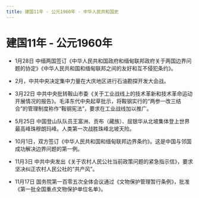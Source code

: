 ```yaml
---
title: 建国11年 - 公元1960年 - 中华人民共和国史
---
```


# 建国11年 - 公元1960年

+ 1月28日 中缅两国签订《中华人民共和国政府和缅甸联邦政府关于两国边界问题的协定》《中华人民共和国和缅甸联邦之间的友好和互不侵犯条约》。

+ 2月，中共中央决定集中力量在大庆地区进行石油勘探开发大会战。

+ 3月22日 中共中央批转鞍山市委《关于工业战线上的技术革新和技术革命运动开展情况的报告》。毛泽东代中央起草批示，将鞍钢实行的“两参一改三结合”的管理制度称作“鞍钢宪法”，要求在工业战线加以推广。

+ 5月25日 中国登山队队员王富洲、贡布（藏族）、屈银华从北坡集体登上世界最高峰珠穆朗玛峰。人类第一次战胜珠峰北坡天险。

+ 10月1日，双方签订《中华人民共和国和缅甸联邦边界条约》。这是中国与邻国成功解决边界问题的第一例。

+ 11月3日 中共中央发出《关于农村人民公社当前政策问题的紧急指示信》，要求坚决纠正农村人民公社的“共产风”。

+ 11月17日 国务院第一百零五次全体会议通过《文物保护管理暂行条例》，批准《第一批全国重点文物保护单位名单》。